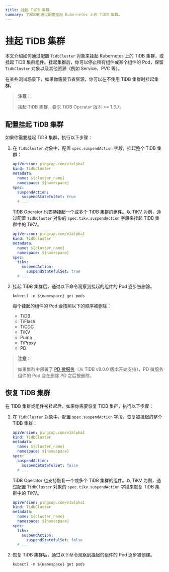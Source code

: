 ```yaml
---
title: 挂起 TiDB 集群
summary: 了解如何通过配置挂起 Kubernetes 上的 TiDB 集群。
---
```


# 挂起 TiDB 集群

本文介绍如何通过配置 `TidbCluster` 对象来挂起 Kubernetes 上的 TiDB 集群，或挂起 TiDB 集群组件。挂起集群后，你可以停止所有组件或某个组件的 Pod，保留 `TidbCluster` 对象以及其他资源（例如 Service、PVC 等）。

在某些测试场景下，如果你需要节省资源，你可以在不使用 TiDB 集群时挂起集群。

> **注意：**
>
> 挂起 TiDB 集群，要求 TiDB Operator 版本 >= 1.3.7。

## 配置挂起 TiDB 集群

如果你需要挂起 TiDB 集群，执行以下步骤：

1. 在 `TidbCluster` 对象中，配置 `spec.suspendAction` 字段，挂起整个 TiDB 集群：

    ```yaml
    apiVersion: pingcap.com/v1alpha1
    kind: TidbCluster
    metadata:
      name: ${cluster_name}
      namespace: ${namespace}
    spec:
      suspendAction:
        suspendStatefulSet: true
      # ...
    ```

    TiDB Operator 也支持挂起一个或多个 TiDB 集群的组件。以 TiKV 为例，通过配置 `TidbCluster` 对象的 `spec.tikv.suspendAction` 字段来挂起 TiDB 集群中的 TiKV。

    ```yaml
    apiVersion: pingcap.com/v1alpha1
    kind: TidbCluster
    metadata:
      name: ${cluster_name}
      namespace: ${namespace}
    spec:
      tikv:
        suspendAction:
          suspendStatefulSet: true
      # ...
    ```

2. 挂起 TiDB 集群后，通过以下命令观察到挂起的组件的 Pod 逐步被删除。

    ```shell
    kubectl -n ${namespace} get pods
    ```

    每个挂起的组件的 Pod 会按照以下的顺序被删除：

    * TiDB
    * TiFlash
    * TiCDC
    * TiKV
    * Pump
    * TiProxy
    * PD

> **注意：**
>
> 如果集群中部署了 [PD 微服务](https://docs.pingcap.com/zh/tidb/stable/pd-microservices.md)（从 TiDB v8.0.0 版本开始支持），PD 微服务组件的 Pod 会在删除 PD 之后被删除。

## 恢复 TiDB 集群

在 TiDB 集群或组件被挂起后，如果你需要恢复 TiDB 集群，执行以下步骤：

1. 在 `TidbCluster` 对象中，配置 `spec.suspendAction` 字段，恢复被挂起的整个 TiDB 集群：

    ```yaml
    apiVersion: pingcap.com/v1alpha1
    kind: TidbCluster
    metadata:
      name: ${cluster_name}
      namespace: ${namespace}
    spec:
      suspendAction:
        suspendStatefulSet: false
      # ...
    ```

    TiDB Operator 也支持恢复一个或多个 TiDB 集群的组件。以 TiKV 为例，通过配置 `TidbCluster` 对象的 `spec.tikv.suspendAction` 字段来恢复 TiDB 集群中的 TiKV。

    ```yaml
    apiVersion: pingcap.com/v1alpha1
    kind: TidbCluster
    metadata:
      name: ${cluster_name}
      namespace: ${namespace}
    spec:
      tikv:
        suspendAction:
          suspendStatefulSet: false
      # ...
    ```

2. 恢复 TiDB 集群后，通过以下命令观察到挂起的组件的 Pod 逐步被创建。

    ```shell
    kubectl -n ${namespace} get pods
    ```
